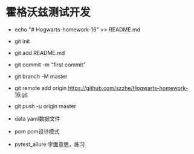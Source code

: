 
# 霍格沃兹测试开发

- echo "# Hogwarts-homework-16" >> README.md
- git init
- git add README.md
- git commit -m "first commit"
- git branch -M master
- git remote add origin https://github.com/szzhe/Hogwarts-homework-16.git
- git push -u origin master

- data  yaml数据文件
- pom   pom设计模式
- pytest_allure 字面意思，练习
